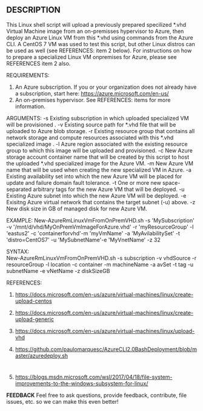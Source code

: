 ## DESCRIPTION
This Linux shell script will upload a previously prepared specilized *.vhd Virtual Machine image from an on-premisses hypervisor to Azure, then deploy an Azure Linux VM from this *.vhd using commands from the Azure CLI.
A CentOS 7 VM was used to test this script, but other Linux distros can be used as well (see REFERENCES: item 2 below).
For instructions on how to prepare a specialized Linux VM onpremises for Azure, please see REFERENCES item 2 also.

REQUIREMENTS: 
1. An Azure subscription. If you or your organization does not already have a subscription, start here: https://azure.microsoft.com/en-us/
2. An on-premises hypervisor. See REFERENCES: items for more information.

ARGUMENTS:
-s Existing subscription in which uploaded specialized VM will be provisioned
.
-v Existing source path for *.vhd file that will be uploaded to Azure blob storage.
-r 
Existing resource group that contains all network storage and compute resources associated with this *.vhd specialized image
.
-l Azure region associated with the existing resource group to which this image will be uploaded and provisioned.
-c New Azure storage account container name that will be created by this script to host the uploaded *.vhd specialized image for the Azure VM.
-m New Azure VM name that will be used when creating the new specialized VM in Azure.
-a Existing availability set into which the new Azure VM will be placed for update and failure domain fault tolerance.
-t One or more new space-separated arbitrary tags for the new Azure VM that will be deployed.
-u Existing Azure subnet into which the new Azure VM will be deployed.
-e Exisitng Azure virtual network that contains the target subnet (-u) above.
-z New disk size in GB of managed disk for new Azure VM.

EXAMPLE:
New-AzureRmLinuxVmFromOnPremVHD.sh -s 'MySubscription' -v '/mnt/d/vhd/MyOnPremVmImageForAzure.vhd' -r 'myResourceGroup' -l 'eastus2' -c 'containerforvhd'-m 'myVmName' -a 'MyAvilabilitySet' -t 'distro=CentOS7' -u 'MySubnetName'-e 'MyVnetName' -z 32

SYNTAX:      	
New-AzureRmLinuxVmFromOnPremVHD.sh -s subscription -v vhdSource -r resourceGroup -l location -c container -m machineName -a avSet 
-t tag -u subnetName -e vNetName -z diskSizeGB

REFERENCES:
1. https://docs.microsoft.com/en-us/azure/virtual-machines/linux/create-upload-centos
2. https://docs.microsoft.com/en-us/azure/virtual-machines/linux/create-upload-generic
3. https://docs.microsoft.com/en-us/azure/virtual-machines/linux/upload-vhd

4. https://github.com/paulomarquesc/AzureCLI2.0BashDeployment/blob/master/azuredeploy.sh
#
5. https://blogs.msdn.microsoft.com/wsl/2017/04/18/file-system-improvements-to-the-windows-subsystem-for-linux/

**FEEDBACK**
Feel free to ask questions, provide feedback, contribute, file issues, etc. so we can make this even better!
